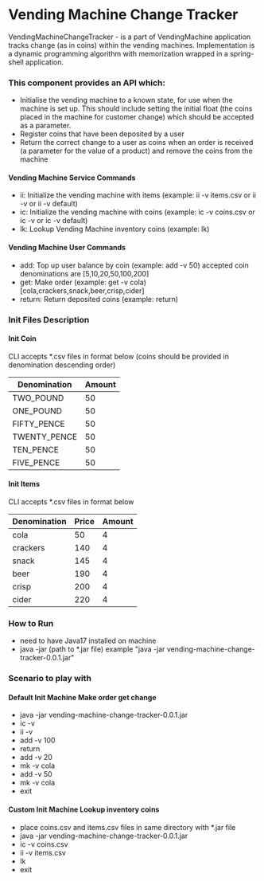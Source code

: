 # Vending Machine Change Tracker

VendingMachineChangeTracker - is a part of VendingMachine application tracks change (as in coins) within the vending
machines.
Implementation is a dynamic programming algorithm with memorization wrapped in a spring-shell application.

### This component provides an API which:

* Initialise the vending machine to a known state, for use when the machine is
  set up. This should include setting the initial float (the coins placed in the
  machine for customer change) which should be accepted as a parameter.
* Register coins that have been deposited by a user
* Return the correct change to a user as coins when an order is received (a
  parameter for the value of a product) and remove the coins from the
  machine

#### Vending Machine Service Commands

* ii: Initialize the vending machine with items (example: ii -v items.csv or ii -v or ii -v default)
* ic: Initialize the vending machine with coins (example: ic -v coins.csv or ic -v or ic -v default)
* lk: Lookup Vending Machine inventory coins (example: lk)

#### Vending Machine User Commands

* add: Top up user balance by coin (example: add -v 50) accepted coin denominations are [5,10,20,50,100,200]
* get: Make order (example: get -v cola) [cola,crackers,snack,beer,crisp,cider]
* return: Return deposited coins (example: return)

### Init Files Description

#### Init Coin

CLI accepts *.csv files in format below (coins should be provided in denomination descending order)

|Denomination | Amount|
|------------- | -------------|
|TWO_POUND  | 50|
|ONE_POUND  | 50|
|FIFTY_PENCE  | 50|
|TWENTY_PENCE  | 50|
|TEN_PENCE  | 50|
|FIVE_PENCE  | 50|

#### Init Items

CLI accepts *.csv files in format below

| Denomination | Price | Amount|
|--------------|-------|-------|
| cola         | 50 | 4|
| crackers     | 140 | 4|
| snack        | 145 | 4|
| beer         | 190 | 4|
| crisp        | 200 | 4|
| cider        | 220 | 4|

### How to Run

* need to have Java17 installed on machine
* java -jar (path to *.jar file) example "java -jar vending-machine-change-tracker-0.0.1.jar"

### Scenario to play with

#### Default Init Machine Make order get change

* java -jar vending-machine-change-tracker-0.0.1.jar
* ic -v
* ii -v
* add -v 100
* return
* add -v 20
* mk -v cola
* add -v 50
* mk -v cola
* exit

#### Custom Init Machine Lookup inventory coins

* place coins.csv and items.csv files in same directory with *.jar file
* java -jar vending-machine-change-tracker-0.0.1.jar
* ic -v coins.csv
* ii -v items.csv
* lk
* exit

